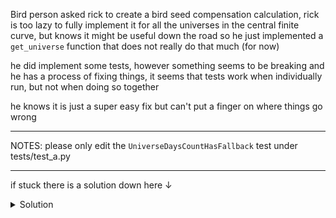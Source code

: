 Bird person asked rick to create a bird seed compensation calculation, rick is too lazy to fully implement it for all the universes in the central finite curve, but knows it might be useful down the road
so he just implemented a `get_universe` function that does not really do that much (for now)

he did implement some tests, however something seems to be breaking and he has a process of fixing things, it seems that tests work when individually run, but not when doing so together

he knows it is just a super easy fix but can't put a finger on where things go wrong

---
NOTES: please only edit the `UniverseDaysCountHasFallback` test under tests/test_a.py


---

if stuck there is a solution down here ↓

<details>
  <summary>Solution</summary>

  ```
  the way unittest lifecycle works mock.patch().start() can bleed over
  to other tests / files that are executed after until something stops
  the patch
  
  in this case the mocked_calendar_days is the offender
  patch.stopall() at the doCleanup is usually the most straightforward
  way of fixing this
  
  however depending on what initially patches the function / object
  it can also be done in tearDown, tearDownClass, or the function itself
  
  also note that context manager managed patching cleans itself up
  and patch().stop() is also always an option 
  (but also make sure to keep the original patch call for this (not the one that is returned after .start()))
  ```
</details>